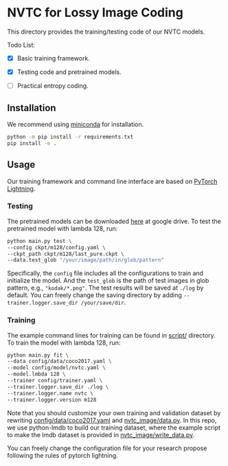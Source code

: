 # NVTC for Lossy Image Coding

This directory provides the training/testing code of our NVTC models.


Todo List:
* [x] Basic training framework.
* [x] Testing code and pretrained models.
* [ ] Practical entropy coding.


## Installation
We recommend using [miniconda](https://docs.conda.io/en/latest/miniconda.html) for installation.

```bash
python -m pip install -r requirements.txt
pip install -e .
```

## Usage
Our training framework and command line interface are based on [PyTorch Lightning](https://github.com/Lightning-AI/pytorch-lightning).

### Testing
The pretrained models can be downloaded [here](https://drive.google.com/drive/folders/1uEj3dQImMiH0RjikUZ-h9qoi4NAyL2j3?usp=sharing) at google drive.
To test the pretrained model with lambda 128, run:

```bash
python main.py test \
--config ckpt/m128/config.yaml \
--ckpt_path ckpt/m128/last_pure.ckpt \
--data.test_glob "/your/image/path/in/glob/pattern"
```
Specifically, the `config` file includes all the configurations to train and initialize the model.
And the `test_glob` is the path of test images in glob pattern, e.g., `"kodak/*.png"`.
The test results will be saved at `./log` by default. 
You can freely change the saving directory by adding `--trainer.logger.save_dir /your/save/dir`.

### Training
The example command lines for training can be found in [script/](script) directory.
To train the model with lambda 128, run:
```bash
python main.py fit \
--data config/data/coco2017.yaml \
--model config/model/nvtc.yaml \
--model.lmbda 128 \
--trainer config/trainer.yaml \
--trainer.logger.save_dir ./log \
--trainer.logger.name nvtc \
--trainer.logger.version m128
```
Note that you should customize your own training and validation dataset 
by rewriting [config/data/coco2017.yaml](config/data/coco2017.yaml) and [nvtc_image/data.py](nvtc_image/data.py).
In this repo, we use python-lmdb to build our training dataset, 
where the example script to make the lmdb dataset is provided in [nvtc_image/write_data.py](nvtc_image%2Fwrite_data.py).

You can freely change the configuration file for your research propose following the rules of pytorch lightning.
